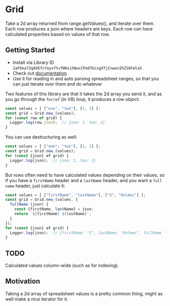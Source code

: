 # Grid

Take a 2d array returned from range.getValues(), and iterate over them. Each row produces a json where headers are keys. Each row can have calculated properties based on values of that row.

## Getting Started

- Install via Library ID `1aF6ka72qAVEfcYoyvftvTWOxih8wcCPo6TUcxgXTjCnwezIhZS6Fmla5`
- Check out [documentation](https://classroomtechtools.github.io/Grid/)
- Use it for reading in and auto parsing spreadsheet ranges, so that you can just iterate over them and do whatever

Two features of this library are that it takes the 2d array you send it, and as you go through the `for/of` (in V8) loop, it produces a row object:

```js
const values = [ ["one", "two"], [1, 2] ];
const grid = Grid.new_(values);
for (const row of grid) {
  Logger.log(row.json);  // {one: 1, two: 2}
}
```

You can use destructuring as well:

```js
const values = [ ["one", "two"], [1, 2] ];
const grid = Grid.new_(values);
for (const {json} of grid) {
  Logger.log(json);  // {one: 1, two: 2}
}
```

But rows often need to have calculated values depending on their values, so if you have a `firstName` header and a `lastName` header, and you want a `full name` header, just calculate it:

```js
const values = [ ["firstName", "lastName"], ["S", "Holmes"] ];
const grid = Grid.new_(values, {
  fullName (json) {
    const {firstName, lastName} = json;
    return `${firstName} ${lastName}`;
  }
});
for (const {json} of grid) {
  Logger.log(json);  // {firstName: "S", lastName: "Holmes", fullName "S Holmes"}
}
```

## TODO

Calculated values column-wide (such as for indexing).

## Motivation

Taking a 2d array of spreadsheet values is a pretty common thing, might as well make a nice iterator for it.
